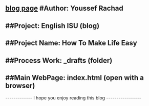 [blog page](https://youssef-rachad.github.io/How-To-Make-Life-Easy/)
#Author: Youssef Rachad
------------------------------------------------------------------
##Project: English ISU (blog)
------------------------------------------------------------------
##Project Name: How To Make Life Easy
------------------------------------------------------------------
##Process Work: _drafts (folder)
------------------------------------------------------------------
##Main WebPage: index.html (open with a browser)
------------------------------------------------------------------

------------- I hope you enjoy reading this blog -----------------
